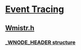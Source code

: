 # [Event Tracing](../_etw/index.md)
## [Wmistr.h](index.md)
### [_WNODE_HEADER structure](../wmistr/ns-wmistr-_wnode_header.md)
